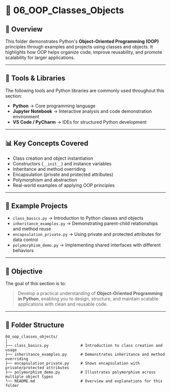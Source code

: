 # 🧱 06_OOP_Classes_Objects

## 📘 Overview

This folder demonstrates Python's **Object-Oriented Programming (OOP)** principles through examples and projects using classes and objects. It highlights how OOP helps organize code, improve reusability, and promote scalability for larger applications.

---

## 🧰 Tools & Libraries

The following tools and Python libraries are commonly used throughout this section:

* **Python** → Core programming language
* **Jupyter Notebook** → Interactive analysis and code demonstration environment
* **VS Code / PyCharm** → IDEs for structured Python development

---

## 📊 Key Concepts Covered

* Class creation and object instantiation
* Constructors (`__init__`) and instance variables
* Inheritance and method overriding
* Encapsulation (private and protected attributes)
* Polymorphism and abstraction
* Real-world examples of applying OOP principles

---

## 🧪 Example Projects

* `class_basics.py` → Introduction to Python classes and objects
* `inheritance_examples.py` → Demonstrating parent-child relationships and method reuse
* `encapsulation_private.py` → Using private and protected attributes for data control
* `polymorphism_demo.py` → Implementing shared interfaces with different behaviors

---

## 🚀 Objective

The goal of this section is to:

> Develop a practical understanding of **Object-Oriented Programming in Python**, enabling you to design, structure, and maintain scalable applications with clean and reusable code.

---

## 📁 Folder Structure

```
04_oop_classes_objects/
│
├── class_basics.py              # Introduction to class creation and usage
├── inheritance_examples.py      # Demonstrates inheritance and method overriding
├── encapsulation_private.py     # Shows encapsulation with private/protected attributes
├── polymorphism_demo.py         # Illustrates polymorphism across multiple object types
└── README.md                    # Overview and explanations for this folder
```

